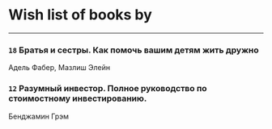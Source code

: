 # Wish list of books by [](https://plus.google.com/u/0/110108278789076439525/)
---

### `18` Братья и сестры. Как помочь вашим детям жить дружно
Адель Фабер, Мазлиш  Элейн

### `12` Разумный инвестор. Полное руководство по стоимостному инвестированию.
Бенджамин Грэм

